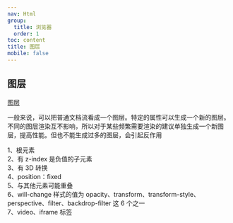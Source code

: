 ```yaml
---
nav: Html
group:
  title: 浏览器
  order: 1
toc: content
title: 图层
mobile: false
---
```


## 图层

<a href="https://juejin.cn/post/7051926604666109988" target="_blank">图层</a>

一般来说，可以把普通文档流看成一个图层。特定的属性可以生成一个新的图层。不同的图层渲染互不影响，所以对于某些频繁需要渲染的建议单独生成一个新图层，提高性能。但也不能生成过多的图层，会引起反作用

1、根元素  
2、有 z-index 是负值的子元素  
3、有 3D 转换  
4、position：fixed  
5、与其他元素可能重叠  
6、will-change 样式的值为 opacity、transform、transform-style、perspective、filter、backdrop-filter 这 6 个之一  
7、video、iframe 标签
